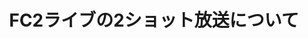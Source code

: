 ---
title: FC2ライブの2ショット放送について
description: 
created_at: '2021-06-05 22:00:00'
updated_at: '2021-06-05 22:00:00'
---